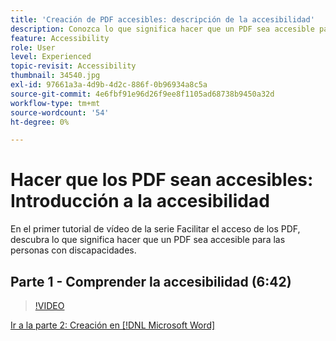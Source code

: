 ```yaml
---
title: 'Creación de PDF accesibles: descripción de la accesibilidad'
description: Conozca lo que significa hacer que un PDF sea accesible para las personas con discapacidades
feature: Accessibility
role: User
level: Experienced
topic-revisit: Accessibility
thumbnail: 34540.jpg
exl-id: 97661a3a-4d9b-4d2c-886f-0b96934a8c5a
source-git-commit: 4e6fbf91e96d26f9ee8f1105ad68738b9450a32d
workflow-type: tm+mt
source-wordcount: '54'
ht-degree: 0%

---
```


# Hacer que los PDF sean accesibles: Introducción a la accesibilidad

En el primer tutorial de vídeo de la serie Facilitar el acceso de los PDF, descubra lo que significa hacer que un PDF sea accesible para las personas con discapacidades.

## Parte 1 - Comprender la accesibilidad (6:42)

>[!VIDEO](https://video.tv.adobe.com/v/34540?quality=12&learn=on&hidetitle=true)

[Ir a la parte 2: Creación en [!DNL Microsoft Word]](authoring-in-word.md)